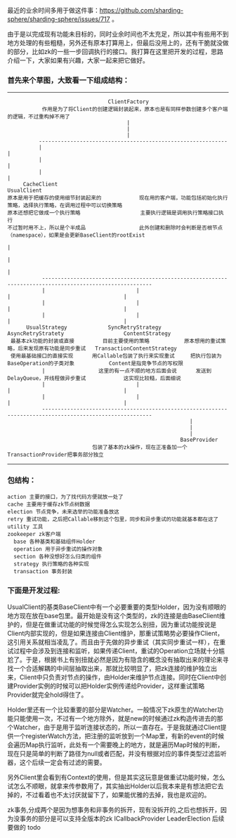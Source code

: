   最近的业余时间多用于做这件事：https://github.com/sharding-sphere/sharding-sphere/issues/717 。     
  
  由于是以完成现有功能未目标的，同时业余时间也不太充足，所以其中有些用不到地方处理的有些粗糙，另外还有原本打算用上，但最后没用上的，还有干脆就没做的部分，比如zk的一些一步回调执行的接口。我打算在这里把开发的过程，思路介绍一下，大家如果有兴趣，大家一起来把它做好。   
  
### 首先来个草图，大致看一下组成结构：

-----

                                    ClientFactory
               作用是为了将Client的创建逻辑封装起来，原本也是有同样参数创建多个客户端的逻辑，不过重构掉不用了
                                          |
                                          |
                                          |
              ------------------------------------------------------------
              |                                                           |
              |                                                           |
              |                                                           |
         CacheClient                                                 UsualClient
    原本是用于把缓存的使用细节封装起来的            现在用的客户端，功能包括初始化执行策略，选择执行策略，在调用过程中可以切换策略
    原本还想把它做成一个执行策略                   主要执行逻辑是调用执行策略接口执行
    不过暂时用不上，所以是个半成品                 此外创建和删除时会判断是否根节点（namespace），如果是会更新BaseClient的rootExist
                                                                           |
                                                                           |
                                                                           |
               ---------------------------------------------------------------------------------------------------------
               |                             |                                    |                                    |
               |                             |                                    |                                    |
               |                             |                                    |                                    |
          UsualStrategy             SyncRetryStrategy                       AsyncRetryStratety                   ContentStrategy
     最基本zk功能的封装或直接         目前主要使用的策略           原本想用的重试策略，后来发现原有功能是同步重试   TransactionContentStrategy
     使用最基础接口的直接实现      用Callable包装了执行来实现重试     把执行包装为BaseOperation的子类对象           Content是指竞争节点的写权限
               |                 这里的有一点不顺的地方后面会说      发送到DelayQueue，开线程做异步重试            这实现比较糙，后面细说
               |                             |                                    |                                    |
               |                             |                                    |                                    |
               ---------------------------------------------------------------------------------------------------------
                                                              |
                                                              |
                                                              |
                                                           BaseProvider
                               包装了基本的zk操作，现在正准备加一个TransactionProvider把事务部分独立

-----                                                                                    

### 包结构：
    action 主要的接口，为了找代码方便就放一处了
    cache 主要用于缓存zk节点树数据
    election 节点竞争，未来选举的功能准备放这
    retry 重试功能，之后把Callable移到这个包里，同步和异步重试的功能就基本都在这了
    utility 工具
    zookeeper zk客户端
      base 各种基类和基础组件Holder
      operation 用于异步重试的操作对象
      section 各种没想好怎么归类的组件
      strategy 执行策略的各种实现
      transaction 事务封装
    
### 下面是开发过程:
  UsualClient的基类BaseClient中有一个必要重要的类型Holder，因为没有顺眼的地方现在放在base包里。最开始是没有这个类型的，zk的连接是由BaseClient维护的，但是在做重试功能的时候觉得怎么实现怎么别扭，因为重试功能按说是Client内部实现的，但是如果连接由Client维护，那重试策略势必要操作Client，这引用关系就相当凌乱了。而且由于先做的异步重试（其实同步重试一样），在重试过程中会涉及到连接和监听，如果传递Client，重试的Operation立场就十分尴尬了。于是，根据书上有别扭就必然是因为有隐含的概念没有抽取出来的理论来寻找一个合适解耦的中间层抽取出来，那就比较明显了，把zk连接的维护独立出来，Client中只负责对节点的操作，由Holder来维护节点连接。同时在Client中创建Provider实例的时候可以把Holder实例传递给Provider，这样重试策略Provider就完全hold得住了。
  
  Holder里还有一个比较重要的部分是Watcher。一般情况下zk原生的Watcher功能只能使用一次，不过有一个地方除外，就是new的时候通过zk构造传进去的那个Watcher，由于是用于监听连接状态的，所以一直存在。于是我就通过Client提供一个registerWatch方法，把注册的监听放到一个Map里，有新的event的时候会遍历Map执行监听，此处有一个需要晚上的地方，就是遍历Map时候的判断，现在只是简单的判断了路径为null或者匹配，并没有根据对应的事件类型过滤监听器，这个后续一定会有过滤的需要。

  另外Client里会看到有Context的使用，但是其实这玩意是做重试功能时候，怎么试怎么不顺眼，就拿来传参数用了，其实抽出Holder以后我本来是有想法把它去掉的，不过看着也不太讨厌就留下了，如果能优雅的去掉，我也是欢迎的。

  
         
         
zk事务,分成两个是因为想事务和非事务的拆开，现有没拆开的,之后也想拆开，因为没事务的部分是可以支持全版本的zk
ICallbackProvider
LeaderElection
后续要做的 todo
